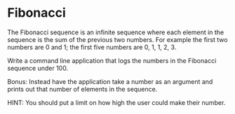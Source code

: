 # Fibonacci

The Fibonacci sequence is an infinite sequence where each element in the sequence is the sum of the previous two numbers. For example the first two numbers are 0 and 1; the first five numbers are 0, 1, 1, 2, 3.

Write a command line application that logs the numbers in the Fibonacci sequence under 100.

Bonus: Instead have the application take a number as an argument and prints out that number of elements in the sequence.

HINT: You should put a limit on how high the user could make their number. 
